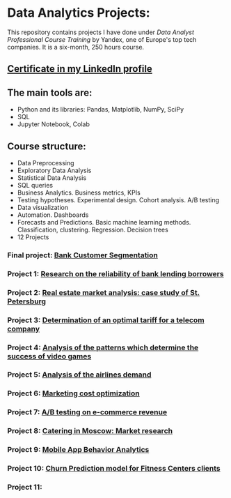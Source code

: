 # Data Analytics Projects:

This repository contains projects I have done under *Data Analyst Professional Course Training* by Yandex, one of Europe's top tech companies. It is a six-month, 250 hours course. 

## [Certificate in my LinkedIn profile](https://www.linkedin.com/in/elena-lebedeva-ub/overlay/1635476004339/single-media-viewer/)

## The main tools are:
- Python and its libraries: Pandas, Matplotlib, NumPy, SciPy
- SQL
- Jupyter Notebook, Colab

## Course structure:
- Data Preprocessing
- Exploratory Data Analysis
- Statistical Data Analysis
- SQL queries
- Business Analytics. Business metrics, KPIs
- Testing hypotheses. Experimental design. Cohort analysis. A/B testing
- Data visualization
- Automation. Dashboards
- Forecasts and Predictions. Basic machine learning methods. Classification, clustering. Regression. Decision trees
- 12 Projects

### Final project: [Bank Customer Segmentation](https://github.com/Elena-Lebedeva/data_analyst_projects/tree/main/bank_customer_segmentation)

### Project 1: [Research on the reliability of bank lending borrowers](https://github.com/Elena-Lebedeva/data_analyst_projects/tree/main/bank_borrowers_reliability)

### Project 2:  [Real estate market analysis: case study of St. Petersburg](https://github.com/Elena-Lebedeva/data_analyst_projects/tree/main/real_estate)

### Project 3: [Determination of an optimal tariff for a telecom company](https://github.com/Elena-Lebedeva/data_analyst_projects/tree/main/telecom)

### Project 4:  [Analysis of the patterns which determine the success of video games](https://github.com/Elena-Lebedeva/data_analyst_projects/tree/main/gamedev)

### Project 5: [Analysis of the airlines demand](https://github.com/Elena-Lebedeva/data_analyst_projects/tree/main/airlines_demand)

### Project 6: [Marketing cost optimization](https://github.com/Elena-Lebedeva/data_analyst_projects/tree/main/marketing_cost_optimization)

### Project 7: [A/B testing on е-commerce revenue](https://github.com/Elena-Lebedeva/data_analyst_projects/tree/main/AB_testing_e-commerce)

### Project 8: [Catering in Moscow: Market research](https://github.com/Elena-Lebedeva/data_analyst_projects/tree/main/catering_market_research)

### Project 9: [Mobile App Behavior Analytics](https://github.com/Elena-Lebedeva/data_analyst_projects/tree/main/AB_testing_mobile_app)

### Project 10: [Churn Prediction model for Fitness Centers clients](https://github.com/Elena-Lebedeva/data_analyst_projects/tree/main/churn_prediction_model)

### Project 11: 
